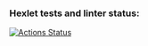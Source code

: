 ### Hexlet tests and linter status:
[![Actions Status](https://github.com/timvildanov/python-project-83/actions/workflows/hexlet-check.yml/badge.svg)](https://github.com/timvildanov/python-project-83/actions)